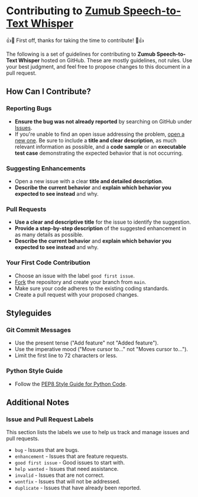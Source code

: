 
# Contributing to [Zumub Speech-to-Text Whisper](https://github.com/zumub/speech-to-text-whisper)

👍🎉 First off, thanks for taking the time to contribute! 🎉👍

The following is a set of guidelines for contributing to **Zumub Speech-to-Text Whisper** hosted on GitHub. These are mostly guidelines, not rules. Use your best judgment, and feel free to propose changes to this document in a pull request.

## How Can I Contribute?

### Reporting Bugs

- **Ensure the bug was not already reported** by searching on GitHub under [Issues](https://github.com/zumub/speech-to-text-whisper/issues).
- If you're unable to find an open issue addressing the problem, [open a new one](https://github.com/zumub/speech-to-text-whisper/issues/new). Be sure to include a **title and clear description**, as much relevant information as possible, and a **code sample** or an **executable test case** demonstrating the expected behavior that is not occurring.

### Suggesting Enhancements

- Open a new issue with a clear **title and detailed description**.
- **Describe the current behavior** and **explain which behavior you expected to see instead** and why.

### Pull Requests

- **Use a clear and descriptive title** for the issue to identify the suggestion.
- **Provide a step-by-step description** of the suggested enhancement in as many details as possible.
- **Describe the current behavior** and **explain which behavior you expected to see instead** and why.

### Your First Code Contribution

- Choose an issue with the label `good first issue`.
- [Fork](https://github.com/zumub/speech-to-text-whisper/fork) the repository and create your branch from `main`.
- Make sure your code adheres to the existing coding standards.
- Create a pull request with your proposed changes.

## Styleguides

### Git Commit Messages

- Use the present tense ("Add feature" not "Added feature").
- Use the imperative mood ("Move cursor to..." not "Moves cursor to...").
- Limit the first line to 72 characters or less.

### Python Style Guide

- Follow the [PEP8 Style Guide for Python Code](https://www.python.org/dev/peps/pep-0008/).

## Additional Notes

### Issue and Pull Request Labels

This section lists the labels we use to help us track and manage issues and pull requests.

* `bug` - Issues that are bugs.
* `enhancement` - Issues that are feature requests.
* `good first issue` - Good issues to start with.
* `help wanted` - Issues that need assistance.
* `invalid` - Issues that are not correct.
* `wontfix` - Issues that will not be addressed.
* `duplicate` - Issues that have already been reported.
